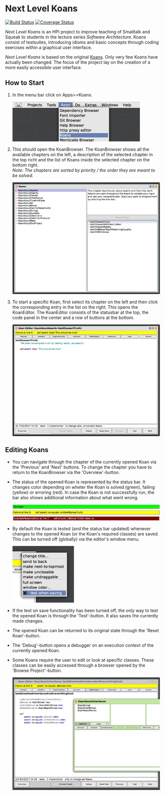 # Next Level Koans
[![Build Status](https://travis-ci.org/HPI-SWA-Teaching/Koans.svg?branch=master)](https://travis-ci.org/HPI-SWA-Teaching/Koans) [![Coverage Status](https://coveralls.io/repos/github/HPI-SWA-Teaching/Koans/badge.svg?branch=master)](https://coveralls.io/github/HPI-SWA-Teaching/Koans?branch=master)

*Next Level Koans* is an HPI project to improve teaching of Smalltalk and Squeak to students in the lecture series *Software Architecture*. Koans consist of testsuites, introducing idioms and basic concepts through coding exercises within a graphical user interface.

*Next Level Koans* is based on the original [Koans](https://www.hpi.uni-potsdam.de/hirschfeld/trac/SqueakCommunityProjects/wiki/smalltalk_koans). Only very few Koans have actually been changed. The focus of the project lay on the creation of a more easily accessible user interface.

## How to Start
1. In the menu bar click on Apps>>Koans.

   ![Picture of the Apps Menu][appsMenu]
2. This should open the KoanBrowser. The KoanBrowser shows all the available chapters on the left, a description of the selected chapter in the top richt and the list of Koans inside the selected chapter on the bottom right.  
   *Note: The chapters are sorted by priority / the order they are meant to be solved.*

   ![Picture of the Browser][browser]
3. To start a specific Koan, first select its chapter on the left and then click the corresponding entry in the list on the right. This opens the KoanEditor. The KoanEditor consists of the statusbar at the top, the code panel in the center and a row of buttons at the bottom.

   ![Picture of the Editor][editor] 

## Editing Koans
- You can navigate through the chapter of the currently opened Koan via the 'Previous' and 'Next' buttons. To change the chapter you have to return to the KoanBrowser via the 'Overview'-button.
- The status of the opened Koan is represented by the status bar. It changes color depending on wheter the Koan is solved (green), failing (yellow) or erroring (red). In case the Koan is not successfully run, the bar also shows additional information about what went wrong.

   ![Picture of a green status bar][greenBar]
   ![Picture of a yellow status bar][yellowBar]
   ![Picture of a red status bar][redBar]
- By default the Koan is tested (and the status bar updated) whenever changes to the opened Koan (or the Koan's required classes) are saved. This can be turned off (globally) via the editor's window menu.

   ![Picture of a window menu][windowMenu]
- If the test on save functionality has been turned off, the only way to test the opened Koan is through the 'Test'-button. It also saves the currently made changes.
- The opened Koan can be returned to its original state through the 'Reset Koan'-button.
- The 'Debug'-button opens a debugger on an execution context of the currently opened Koan.
- Some Koans require the user to edit or look at specific classes. These classes can be easily accessed through a browser opened by the 'Browse Project'-button.

   ![Picture of a project browser][browseProject]


[appsMenu]: ./images/appsMenu.png
[browseProject]: ./images/browseProject.png
[browser]: ./images/browser.png
[editor]: ./images/editor.png
[greenBar]: ./images/greenBar.png
[redBar]: ./images/redBar.png
[yellowBar]: ./images/yellowBar.png
[windowMenu]: ./images/windowMenu.png
